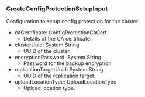### CreateConfigProtectionSetupInput
Configuration to setup config protection for the cluster.

- caCertificate: ConfigProtectionCaCert
  - Details of the CA certificate.
- clusterUuid: System.String
  - UUID of the cluster.
- encryptionPassword: System.String
  - Password for the backup encryption.
- replicationTargetUuid: System.String
  - UUID of the replication target.
- uploadLocationType: UploadLocationType
  - Upload location type.
